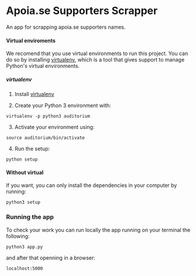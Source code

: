# Apoia.se Supporters Scrapper
An app for scrapping apoia.se supporters names.

#### Virtual enviroments
We recomend that you use virtual environments to run this project.
You can do so by installing [virtualenv][1], which is a tool that
gives support to manage Python's virtual environments.

##### virtualenv
1. Install [virtualenv][1]

2. Create your Python 3 environment with:

`virtualenv -p python3 auditorium`

3. Activate your environment using:

`source auditorium/bin/activate`

4. Run the setup:

`python setup`

#### Without virtual
If you want, you can only install the dependencies in your computer
by running:

`python3 setup`

### Running the app
To check your work you can run locally the app running on your
terminal the following:

`python3 app.py`

and after that openning in a browser:

`localhost:5000`


[1]: https://virtualenv.pypa.io/

